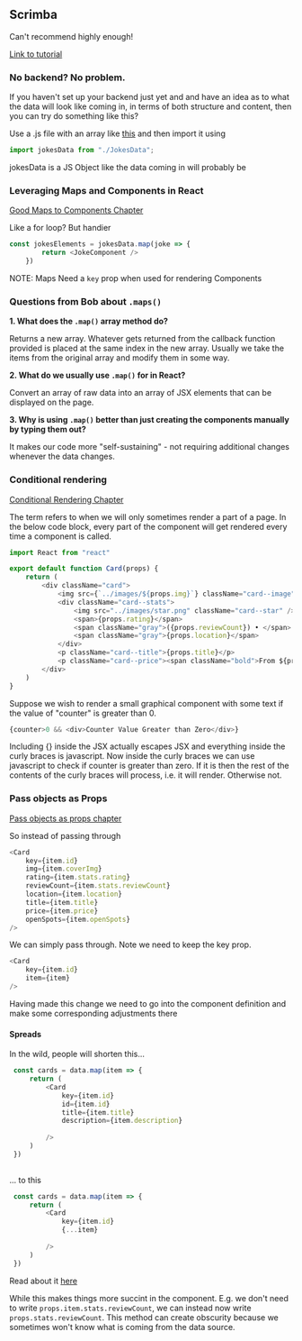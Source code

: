 ## Scrimba

Can't recommend highly enough!

[Link to tutorial](https://scrimba.com/learn/learnreact/)

### No backend? No problem.
If you haven't set up your backend just yet and and have an idea as to what the data will look like coming in, in terms of both structure and content, then you can try do something like this?

Use a .js file with an array like [this](JokesData.js) and then import it using

```javascript
import jokesData from "./JokesData";
```
jokesData is a JS Object like the data coming in will probably be


### Leveraging Maps and Components in React

[Good Maps to Components Chapter](https://scrimba.com/learn/learnreact/project-map-experiences-data-into-components-co0704006bcf75aae48fb04c3)


Like a for loop? But handier

```javascript
const jokesElements = jokesData.map(joke => {
        return <JokeComponent />
    })
```
NOTE: Maps Need a `key` prop when used for rendering Components

### Questions from Bob about `.maps()`

**1. What does the `.map()` array method do?**

Returns a new array. Whatever gets returned from the callback
function provided is placed at the same index in the new array.
Usually we take the items from the original array and modify them
in some way.


**2. What do we usually use `.map()` for in React?**

Convert an array of raw data into an array of JSX elements
that can be displayed on the page.


**3. Why is using `.map()` better than just creating the components
   manually by typing them out?**

It makes our code more "self-sustaining" - not requiring
additional changes whenever the data changes.


### Conditional rendering

[Conditional Rendering Chapter](https://scrimba.com/learn/learnreact/project-sold-out-badge-cod6a41078bdec8db3c39513b)

The term refers to when we will only sometimes render a part of a page. In the below code block, every part of the component will get rendered every time a component is called.

```javascript
import React from "react"

export default function Card(props) {
    return (
        <div className="card">
            <img src={`../images/${props.img}`} className="card--image" />
            <div className="card--stats">
                <img src="../images/star.png" className="card--star" />
                <span>{props.rating}</span>
                <span className="gray">({props.reviewCount}) • </span>
                <span className="gray">{props.location}</span>
            </div>
            <p className="card--title">{props.title}</p>
            <p className="card--price"><span className="bold">From ${props.price}</span> / person</p>
        </div>
    )
}
```
Suppose we wish to render a small graphical component with some text if the value of "counter" is greater than 0.

```javascript
{counter>0 && <div>Counter Value Greater than Zero</div>}
```
Including {} inside the JSX actually escapes JSX and everything inside the curly braces is javascript. Now inside the curly braces we can use javascript to check if counter is greater than zero. If it is then the rest of the contents of the curly braces will process, i.e. it will render. Otherwise not.

### Pass objects as Props

[Pass objects as props chapter](https://scrimba.com/learn/learnreact/project-pass-object-as-props-cod6f4e56bca6a67caca77684)

So instead of passing through
```javascript
<Card
    key={item.id}
    img={item.coverImg}
    rating={item.stats.rating}
    reviewCount={item.stats.reviewCount}
    location={item.location}
    title={item.title}
    price={item.price}
    openSpots={item.openSpots}
/>
```

We can simply pass through. Note we need to keep the key prop.
```javascript
<Card
    key={item.id}
    item={item}
/>
```

Having made this change we need to go into the component definition and make some corresponding adjustments there

#### Spreads

In the wild, people will shorten this...
```javascript
 const cards = data.map(item => {
     return (
         <Card
             key={item.id}
             id={item.id}
             title={item.title}
             description={item.description}
             
         />
     )
 })        
    
```

... to this
```javascript
 const cards = data.map(item => {
     return (
         <Card
             key={item.id}
             {...item}
             
         />
     )
 })   
```

Read about it [here](https://developer.mozilla.org/en-US/docs/Web/JavaScript/Reference/Operators/Spread_syntax#spread_in_object_literals)

While this makes things more succint in the component. E.g. we don't need to write `props.item.stats.reviewCount`, we can instead now write `props.stats.reviewCount`. This method can create obscurity because we sometimes won't know what is coming from the data source. 